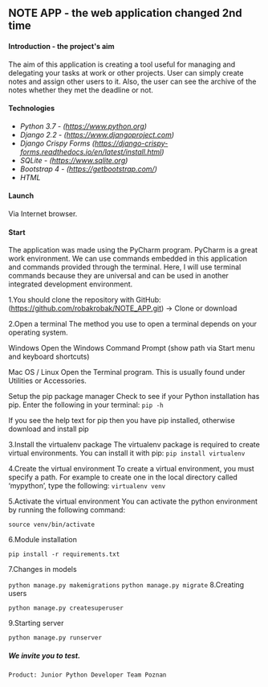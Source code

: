 
## NOTE APP - the web application changed 2nd time

#### Introduction - the project's aim

The aim of this application is creating a tool useful for managing and delegating your tasks at work or other projects.
User can simply create notes and assign other users to it. Also, the user can see the archive of the notes whether they
met the deadline or not.

#### Technologies

* *Python 3.7 -  (https://www.python.org)*
* *Django 2.2 - (https://www.djangoproject.com)*
* *Django Crispy Forms (https://django-crispy-forms.readthedocs.io/en/latest/install.html)*
* *SQLite - (https://www.sqlite.org)*
* *Bootstrap 4 - (https://getbootstrap.com/)*
* *HTML*

#### Launch

Via Internet browser.

#### Start

The application was made using the PyCharm program. 
PyCharm is a great work environment. We can use commands embedded in this application and commands provided through the terminal. 
Here, I will use terminal commands because they are universal and can be used in another integrated development environment.

1.You should clone the repository with GitHub:
(https://github.com/robakrobak/NOTE_APP.git) -> Clone or download

2.Open a terminal
The method you use to open a terminal depends on your operating system.

Windows
Open the Windows Command Prompt (show path via Start menu and keyboard shortcuts)

Mac OS / Linux
Open the Terminal program. This is usually found under Utilities or Accessories.

Setup the pip package manager
Check to see if your Python installation has pip. Enter the following in your terminal:
``
pip -h
``

If you see the help text for pip then you have pip installed, otherwise download and install pip

3.Install the virtualenv package
The virtualenv package is required to create virtual environments.
You can install it with pip:
``
pip install virtualenv
``

4.Create the virtual environment
To create a virtual environment, you must specify a path. For example to create one in the local directory called ‘mypython’, type the following:
``
virtualenv venv
``

5.Activate the virtual environment
You can activate the python environment by running the following command:

``
source venv/bin/activate
``

6.Module installation

``
pip install -r requirements.txt
``

7.Changes in models

``
python manage.py makemigrations
``
``
python manage.py migrate
``
8.Creating users

``
python manage.py createsuperuser
``

9.Starting server

``
python manage.py runserver
``


##### We invite you to test.

    Product: Junior Python Developer Team Poznan
